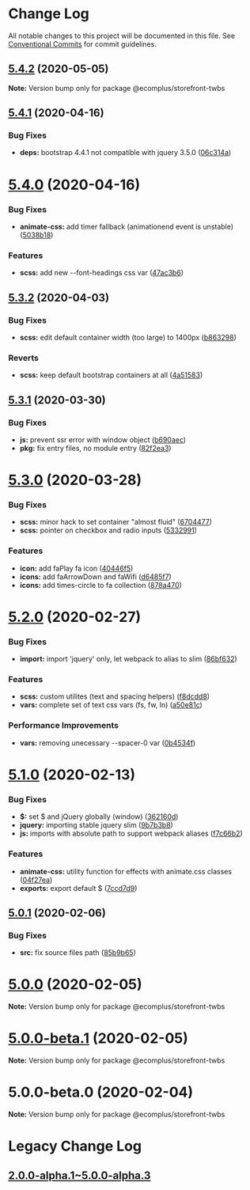 # Change Log

All notable changes to this project will be documented in this file.
See [Conventional Commits](https://conventionalcommits.org) for commit guidelines.

## [5.4.2](https://github.com/ecomplus/storefront/compare/@ecomplus/storefront-twbs@5.4.1...@ecomplus/storefront-twbs@5.4.2) (2020-05-05)

**Note:** Version bump only for package @ecomplus/storefront-twbs





## [5.4.1](https://github.com/ecomplus/storefront/compare/@ecomplus/storefront-twbs@5.4.0...@ecomplus/storefront-twbs@5.4.1) (2020-04-16)


### Bug Fixes

* **deps:** bootstrap 4.4.1 not compatible with jquery 3.5.0 ([06c314a](https://github.com/ecomplus/storefront/commit/06c314a2c68d84d80fa68d38bb575b708268f0ab))





# [5.4.0](https://github.com/ecomplus/storefront/compare/@ecomplus/storefront-twbs@5.3.2...@ecomplus/storefront-twbs@5.4.0) (2020-04-16)


### Bug Fixes

* **animate-css:** add timer fallback (animationend event is unstable) ([5038b18](https://github.com/ecomplus/storefront/commit/5038b18fae7091d224a2350c923ded5f8a6b786f))


### Features

* **scss:** add new --font-headings css var ([47ac3b6](https://github.com/ecomplus/storefront/commit/47ac3b66e31fe0f4817462a68a3759df66a10561))





## [5.3.2](https://github.com/ecomplus/storefront/compare/@ecomplus/storefront-twbs@5.3.1...@ecomplus/storefront-twbs@5.3.2) (2020-04-03)


### Bug Fixes

* **scss:** edit default container width (too large) to 1400px ([b863298](https://github.com/ecomplus/storefront/commit/b863298f324de0825165fa349e87fb4c21392eaa))


### Reverts

* **scss:** keep default bootstrap containers at all ([4a51583](https://github.com/ecomplus/storefront/commit/4a51583e8ea4424d46c84dde96fca0dc07b15a23))





## [5.3.1](https://github.com/ecomplus/storefront/compare/@ecomplus/storefront-twbs@5.3.0...@ecomplus/storefront-twbs@5.3.1) (2020-03-30)


### Bug Fixes

* **js:** prevent ssr error with window object ([b690aec](https://github.com/ecomplus/storefront/commit/b690aec4d91ddcc03c314190248fec3b4c3d1a7a))
* **pkg:** fix entry files, no module entry ([82f2ea3](https://github.com/ecomplus/storefront/commit/82f2ea38ad5c9c8eaf2a7b6ae0228898422093ec))





# [5.3.0](https://github.com/ecomplus/storefront/compare/@ecomplus/storefront-twbs@5.2.0...@ecomplus/storefront-twbs@5.3.0) (2020-03-28)


### Bug Fixes

* **scss:** minor hack to set container "almost fluid" ([6704477](https://github.com/ecomplus/storefront/commit/67044777fd3e6fa8982ec9aaa67246d49addcdd4))
* **scss:** pointer on checkbox and radio inputs ([5332991](https://github.com/ecomplus/storefront/commit/533299109af54ec1e5df90c52280dd3da216044a))


### Features

* **icon:** add faPlay fa icon ([40446f5](https://github.com/ecomplus/storefront/commit/40446f529866ae3dc2fbf892413c10b408eab366))
* **icons:** add faArrowDown and faWifi ([d6485f7](https://github.com/ecomplus/storefront/commit/d6485f75f70497670f17f8d92f95ec8f08b47161))
* **icons:** add times-circle to fa collection ([878a470](https://github.com/ecomplus/storefront/commit/878a470150eee76b32aa610c35fe9cb10d4c40a2))





# [5.2.0](https://github.com/ecomplus/storefront/compare/@ecomplus/storefront-twbs@5.1.0...@ecomplus/storefront-twbs@5.2.0) (2020-02-27)


### Bug Fixes

* **import:** import 'jquery' only, let webpack to alias to slim ([86bf632](https://github.com/ecomplus/storefront/commit/86bf63237bfd8e535de9a1a9f559e8bf6923b88e))


### Features

* **scss:** custom utilites (text and spacing helpers) ([f8dcdd8](https://github.com/ecomplus/storefront/commit/f8dcdd8e4efb23e15efbcca843358efbafc95907))
* **vars:** complete set of text css vars (fs, fw, ln) ([a50e81c](https://github.com/ecomplus/storefront/commit/a50e81c0179a3d463ba380364264c99faf6f0b52))


### Performance Improvements

* **vars:** removing unecessary --spacer-0 var ([0b4534f](https://github.com/ecomplus/storefront/commit/0b4534ff719b540afcab2179987133e87a4e1928))





# [5.1.0](https://github.com/ecomplus/storefront/compare/@ecomplus/storefront-twbs@5.0.1...@ecomplus/storefront-twbs@5.1.0) (2020-02-13)


### Bug Fixes

* **$:** set $ and jQuery globally (window) ([362160d](https://github.com/ecomplus/storefront/commit/362160dd4229bf51d860c6b48ba258c3a1b88a17))
* **jquery:** importing stable jquery slim ([9b7b3b8](https://github.com/ecomplus/storefront/commit/9b7b3b87a057d6d1a9127c9260e5ab09be40b846))
* **js:** imports with absolute path to support webpack aliases ([f7c66b2](https://github.com/ecomplus/storefront/commit/f7c66b2a2db0a265aa568b8a5ab1a94b612654e4))


### Features

* **animate-css:** utility function for effects with animate.css classes ([04f27ea](https://github.com/ecomplus/storefront/commit/04f27eab1f64f3c8f0b368e7825369b9a876b067))
* **exports:** export default $ ([7ccd7d9](https://github.com/ecomplus/storefront/commit/7ccd7d9530cdc02181015af9719af1de3978d20e))





## [5.0.1](https://github.com/ecomclub/storefront/compare/@ecomplus/storefront-twbs@5.0.0...@ecomplus/storefront-twbs@5.0.1) (2020-02-06)


### Bug Fixes

* **src:** fix source files path ([85b9b65](https://github.com/ecomclub/storefront/commit/85b9b6594d69a726c373fa72f7561ea04202f361))





# [5.0.0](https://github.com/ecomclub/storefront/compare/@ecomplus/storefront-twbs@5.0.0-beta.1...@ecomplus/storefront-twbs@5.0.0) (2020-02-05)

**Note:** Version bump only for package @ecomplus/storefront-twbs





# [5.0.0-beta.1](https://github.com/ecomclub/storefront/compare/@ecomplus/storefront-twbs@5.0.0-beta.0...@ecomplus/storefront-twbs@5.0.0-beta.1) (2020-02-05)

**Note:** Version bump only for package @ecomplus/storefront-twbs





# 5.0.0-beta.0 (2020-02-04)

**Note:** Version bump only for package @ecomplus/storefront-twbs


# Legacy Change Log

## [2.0.0-alpha.1~5.0.0-alpha.3](/LEGACY_CHANGELOGS/storefront-twbs/2.0.0-alpha.1~v5.0.0-alpha.3.md)
